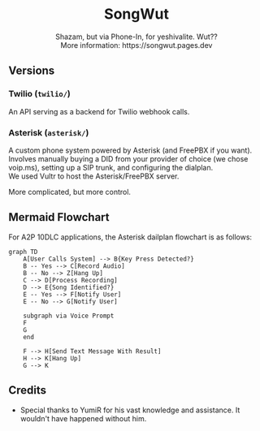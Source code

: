 <h1 align='center'>
  SongWut
</h1>

<p align='center'>
  Shazam, but via Phone-In, for yeshivalite. Wut??
  <br />
  More information: https://songwut.pages.dev
</p>

## Versions

### Twilio (`twilio/`)

An API serving as a backend for Twilio webhook calls.

### Asterisk (`asterisk/`)

A custom phone system powered by Asterisk (and FreePBX if you want).  
Involves manually buying a DID from your provider of choice (we chose voip.ms), setting up a SIP trunk, and configuring the dialplan.  
We used Vultr to host the Asterisk/FreePBX server.

More complicated, but more control.

## Mermaid Flowchart

For A2P 10DLC applications, the Asterisk dailplan flowchart is as follows:

```mermaid
graph TD
    A[User Calls System] --> B{Key Press Detected?}
    B -- Yes --> C[Record Audio]
    B -- No --> Z[Hang Up]
    C --> D[Process Recording]
    D --> E{Song Identified?}
    E -- Yes --> F[Notify User]
    E -- No --> G[Notify User]

    subgraph via Voice Prompt
    F
    G
    end

    F --> H[Send Text Message With Result]
    H --> K[Hang Up]
    G --> K
```

## Credits

-   Special thanks to YumiR for his vast knowledge and assistance. It wouldn't have happened without him.
